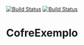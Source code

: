 [![Build Status](https://travis-ci.org/rovanni/CofreExemplo.svg?branch=master)](https://travis-ci.org/rovanni/CofreExemplo)
[![Build Status](https://sonarcloud.io/api/project_badges/quality_gate?project=br.edu.utfpr.cofre%3ACofreExemplo)](https://sonarcloud.io/api/project_badges/quality_gate?project=br.edu.utfpr.cofre%3ACofreExemplo)

# CofreExemplo
